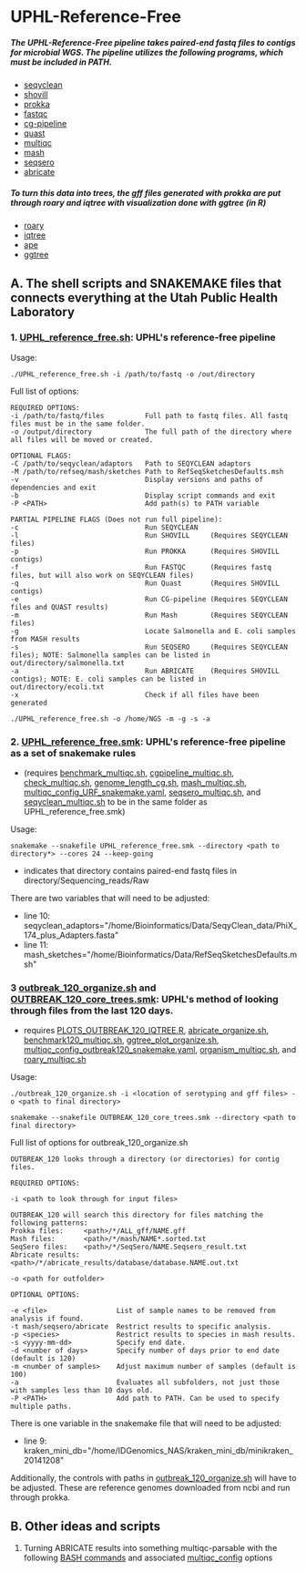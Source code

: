 # UPHL-Reference-Free
##### The UPHL-Reference-Free pipeline takes paired-end fastq files to contigs for microbial WGS. The pipeline utilizes the following programs, which must be included in PATH.
- [seqyclean](https://github.com/ibest/seqyclean)
- [shovill](https://github.com/tseemann/shovill)
- [prokka](https://github.com/tseemann/prokka)
- [fastqc](https://github.com/s-andrews/FastQC)
- [cg-pipeline](https://github.com/lskatz/CG-Pipeline)
- [quast](https://github.com/ablab/quast)
- [multiqc](https://github.com/ewels/MultiQC)
- [mash](https://github.com/marbl/Mash)
- [seqsero](https://github.com/denglab/SeqSero)
- [abricate](https://github.com/tseemann/abricate)

##### To turn this data into trees, the gff files generated with prokka are put through roary and iqtree with visualization done with ggtree (in R)
- [roary](https://github.com/sanger-pathogens/Roary)
- [iqtree](http://www.iqtree.org/)
- [ape](https://cran.r-project.org/web/packages/ape/index.html)
- [ggtree](http://bioconductor.org/packages/release/bioc/html/ggtree.html)

## A. The shell scripts and SNAKEMAKE files that connects everything at the Utah Public Health Laboratory
### 1. [UPHL_reference_free.sh](UPHL_reference_free.sh): UPHL's reference-free pipeline

Usage:
```
./UPHL_reference_free.sh -i /path/to/fastq -o /out/directory
```
Full list of options:
```
REQUIRED OPTIONS:
-i /path/to/fastq/files          Full path to fastq files. All fastq files must be in the same folder.
-o /output/directory             The full path of the directory where all files will be moved or created.

OPTIONAL FLAGS:
-C /path/to/seqyclean/adaptors   Path to SEQYCLEAN adaptors
-M /path/to/refseq/mash/sketches Path to RefSeqSketchesDefaults.msh
-v                               Display versions and paths of dependencies and exit
-b                               Display script commands and exit
-P <PATH>                        Add path(s) to PATH variable

PARTIAL PIPELINE FLAGS (Does not run full pipeline):
-c                               Run SEQYCLEAN
-l                               Run SHOVILL     (Requires SEQYCLEAN files)
-p                               Run PROKKA      (Requires SHOVILL contigs)
-f                               Run FASTQC      (Requires fastq files, but will also work on SEQYCLEAN files)
-q                               Run Quast       (Requires SHOVILL contigs)
-e                               Run CG-pipeline (Requires SEQYCLEAN files and QUAST results)
-m                               Run Mash        (Requires SEQYCLEAN files)
-g                               Locate Salmonella and E. coli samples from MASH results
-s                               Run SEQSERO     (Requires SEQYCLEAN files); NOTE: Salmonella samples can be listed in out/directory/salmonella.txt
-a                               Run ABRICATE    (Requires SHOVILL contigs); NOTE: E. coli samples can be listed in out/directory/ecoli.txt
-x                               Check if all files have been generated

./UPHL_reference_free.sh -o /home/NGS -m -g -s -a
```


### 2. [UPHL_reference_free.smk](UPHL_reference_free_smk): UPHL's reference-free pipeline as a set of snakemake rules 
- (requires [benchmark_multiqc.sh](benchmark_multiqc.sh), [cgpipeline_multiqc.sh](cgpipeline_multiqc.sh), [check_multiqc.sh](check_multiqc.sh), [genome_length_cg.sh](genome_length_cg.sh), [mash_multiqc.sh](mash_multiqc.sh), [multiqc_config_URF_snakemake.yaml](multiqc_config_URF_snakemake.yaml), [seqsero_multiqc.sh](seqsero_multiqc.sh), and [seqyclean_multiqc.sh](seqyclean_multiqc.sh) to be in the same folder as UPHL_reference_free.smk)

Usage:
```
snakemake --snakefile UPHL_reference_free.smk --directory <path to directory*> --cores 24 --keep-going
```
* indicates that directory contains paired-end fastq files in directory/Sequencing_reads/Raw

There are two variables that will need to be adjusted: 
- line 10: seqyclean_adaptors="/home/Bioinformatics/Data/SeqyClean_data/PhiX_174_plus_Adapters.fasta"
- line 11: mash_sketches="/home/Bioinformatics/Data/RefSeqSketchesDefaults.msh"


### 3 [outbreak_120_organize.sh](outbreak_120_organize.sh) and [OUTBREAK_120_core_trees.smk](OUTBREAK_120_core_trees.smk): UPHL's method of looking through files from the last 120 days.
- requires [PLOTS_OUTBREAK_120_IQTREE.R](PLOTS_OUTBREAK_120_IQTREE.R), [abricate_organize.sh](abricate_organize.sh), [benchmark120_multiqc.sh](benchmark120_multiqc.sh), [ggtree_plot_organize.sh](ggtree_plot_organize.sh), [multiqc_config_outbreak120_snakemake.yaml](multiqc_config_outbreak120_snakemake.yaml), [organism_multiqc.sh](organism_multiqc.sh), and [roary_multiqc.sh](roary_multiqc.sh)

Usage:
```
./outbreak_120_organize.sh -i <location of serotyping and gff files> -o <path to final directory>

snakemake --snakefile OUTBREAK_120_core_trees.smk --directory <path to final directory>

```
Full list of options for outbreak_120_organize.sh
```
OUTBREAK_120 looks through a directory (or directories) for contig files.

REQUIRED OPTIONS:

-i <path to look through for input files>

OUTBREAK_120 will search this directory for files matching the following patterns:
Prokka files:     <path>/*/ALL_gff/NAME.gff
Mash files:       <path>/*/mash/NAME*.sorted.txt
SeqSero files:    <path>/*/SeqSero/NAME.Seqsero_result.txt
Abricate results: <path>/*/abricate_results/database/database.NAME.out.txt

-o <path for outfolder>

OPTIONAL OPTIONS:

-e <file>                 List of sample names to be removed from analysis if found.
-t mash/seqsero/abricate  Restrict results to specific analysis.
-p <species>              Restrict results to species in mash results.
-s <yyyy-mm-dd>           Specify end date.
-d <number of days>       Specify number of days prior to end date (default is 120)
-m <number of samples>    Adjust maximum number of samples (default is 100)
-a                        Evaluates all subfolders, not just those with samples less than 10 days old.
-P <PATH>                 Add path to PATH. Can be used to specify multiple paths.
```

There is one variable in the snakemake file that will need to be adjusted:
- line 9: kraken_mini_db="/home/IDGenomics_NAS/kraken_mini_db/minikraken_20141208"

Additionally, the controls with paths in [outbreak_120_organize.sh](outbreak_120_organize.sh) will have to be adjusted. These are reference genomes downloaded from ncbi and run through prokka.


## B. Other ideas and scripts

1. Turning ABRICATE results into something multiqc-parsable with the following [BASH commands](abricate_to_multiqc_heatmap.sh) and associated [multiqc_config](abricate_multiqc_config_options.yaml) options
